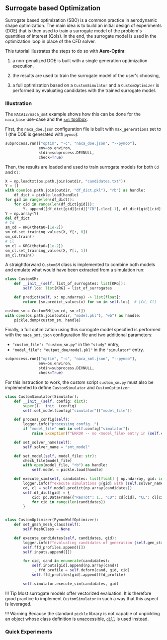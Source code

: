 ## Surrogate based Optimization
Surrogate based optimization (SBO) is a common practice in aerodynamic shape optimization. The main idea is to build an initial design of experiments (DOE) that is then used to train a surrogate model of the problem's quantities of interest (QoIs). In the end, the surrogate model is used in the optimization loop in place of the CFD solver.

This tutorial illustrates the steps to do so with **Aero-Optim**:

1) a non-penalized DOE is built with a single generation optimization execution,

2) the results are used to train the surrogate model of the user's choosing,

3) a full optimization based on a `CustomSimulator` and a `CustomOptimizer` is performed by evaluating candidates with the trained surrogate model.

### Illustration
The `NACA12/naca_smt` example shows how this can be done for the `naca_base` use-case and the [`smt` toolbox](https://smt.readthedocs.io/en/latest/index.html#).

First, the `naca_doe.json` configuration file is built with `max_generations` set to 1 (the DOE is generated with `pymoo`):
```py
subprocess.run(["optim", "-c", "naca_doe.json", "--pymoo"],
               env=os.environ,
               stdin=subprocess.DEVNULL,
               check=True)
```

Then, the results are loaded and used to train surrogate models for both `Cd` and `Cl`:
```py
X = np.loadtxt(os.path.join(outdir, "candidates.txt"))
Y = []
with open(os.path.join(outdir, "df_dict.pkl"), "rb") as handle:
    df_dict = pickle.load(handle)
for gid in range(len(df_dict)):
    for cid in range(len(df_dict[gid])):
        Y. append([df_dict[gid][cid]["CD"].iloc[-1], df_dict[gid][cid]["CL"].iloc[-1]])
Y = np.array(Y)
del df_dict
# Cd
sm_cd = KRG(theta0=[1e-2])
sm_cd.set_training_values(X, Y[:, 0])
sm_cd.train()
# Cl
sm_cl = KRG(theta0=[1e-2])
sm_cl.set_training_values(X, Y[:, 1])
sm_cl.train()
```

A straightforward `CustomSM` class is implemented to combine both models and emulate what would have been extracted from a simulation run:
```py
class CustomSM:
    def __init__(self, list_of_surrogates: list[KRG]):
        self.los: list[KRG] = list_of_surrogates

    def predict(self, x: np.ndarray) -> list[float]:
        return [sm.predict_values(x) for sm in self.los]  # [Cd, Cl]

custom_sm = CustomSM([sm_cd, sm_cl])
with open(os.path.join(outdir, "model.pkl"), "wb") as handle:
    pickle.dump(custom_sm, handle)
```

Finally, a full optimization using this surrogate model specified is performed with the `naca_smt.json` configuration file and two additional parameters:

- `"custom_file": "custom_sm.py"` in the `"study"` entry,
- `"model_file": "output_doe/model.pkl"` in the `"simulator"` entry.

```py
subprocess.run(["optim", "-c", "naca_smt.json", "--pymoo"],
               env=os.environ,
               stdin=subprocess.DEVNULL,
               check=True)
```

For this instruction to work, the custom script `custom_sm.py` must also be implemented to define `CustomSimulator` and `CustomOptimizer`:
```py
class CustomSimulator(Simulator):
    def __init__(self, config: dict):
        super().__init__(config)
        self.set_model(config["simulator"]["model_file"])

    def process_config(self):
        logger.info("processing config..")
        if "model_file" not in self.config["simulator"]:
            raise Exception(f"ERROR -- no <model_file> entry in {self.config['simulator']}")

    def set_solver_name(self):
        self.solver_name = "smt_model"

    def set_model(self, model_file: str):
        check_file(model_file)
        with open(model_file, "rb") as handle:
            self.model = pickle.load(handle)

    def execute_sim(self, candidates: list[float] | np.ndarray, gid: int = 0):
        logger.info(f"execute simulations g{gid} with {self.solver_name}")
        cd, cl = self.model.predict(np.array(candidates))
        self.df_dict[gid] = {
            cid: pd.DataFrame({"ResTot": 1., "CD": cd[cid], "CL": cl[cid]})
            for cid in range(len(candidates))
        }


class CustomOptimizer(PymooWolfOptimizer):
    def set_gmsh_mesh_class(self):
        self.MeshClass = None

    def execute_candidates(self, candidates, gid):
        logger.info(f"evaluating candidates of generation {self.gen_ctr}..")
        self.ffd_profiles.append([])
        self.inputs.append([])

        for cid, cand in enumerate(candidates):
            self.inputs[gid].append(np.array(cand))
            _, ffd_profile = self.deform(cand, gid, cid)
            self.ffd_profiles[gid].append(ffd_profile)

        self.simulator.execute_sim(candidates, gid)
```

!!! Tip
    Most surrogate models offer vectorized evaluation. It is therefore good practice to implement `CustomSimulator` in such a way that this aspect is leveraged.

!!! Warning
    Because the standard `pickle` library is not capable of unpickling an object whose class definition is unaccessible, [`dill`](https://github.com/uqfoundation/dill) is used instead.

### Quick Experiments
